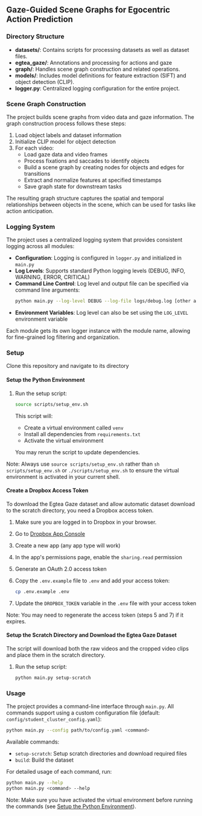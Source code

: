 ## Gaze-Guided Scene Graphs for Egocentric Action Prediction

### Directory Structure

- **datasets/**: Contains scripts for processing datasets as well as dataset files.
- **egtea_gaze/**: Annotations and processing for actions and gaze
- **graph/**: Handles scene graph construction and related operations.
- **models/**: Includes model definitions for feature extraction (SIFT) and object detection (CLIP).
- **logger.py**: Centralized logging configuration for the entire project.

### Scene Graph Construction

The project builds scene graphs from video data and gaze information. The graph construction process follows these steps:

1. Load object labels and dataset information
2. Initialize CLIP model for object detection
3. For each video:
   - Load gaze data and video frames
   - Process fixations and saccades to identify objects
   - Build a scene graph by creating nodes for objects and edges for transitions
   - Extract and normalize features at specified timestamps
   - Save graph state for downstream tasks

The resulting graph structure captures the spatial and temporal relationships between objects in the scene, which can be used for tasks like action anticipation.

### Logging System

The project uses a centralized logging system that provides consistent logging across all modules:

- **Configuration**: Logging is configured in `logger.py` and initialized in `main.py`
- **Log Levels**: Supports standard Python logging levels (DEBUG, INFO, WARNING, ERROR, CRITICAL)
- **Command Line Control**: Log level and output file can be specified via command line arguments:
  ```bash
  python main.py --log-level DEBUG --log-file logs/debug.log [other arguments]
  ```
- **Environment Variables**: Log level can also be set using the `LOG_LEVEL` environment variable

Each module gets its own logger instance with the module name, allowing for fine-grained log filtering and organization.

### Setup

Clone this repository and navigate to its directory

#### Setup the Python Environment

1. Run the setup script:
   ```bash
   source scripts/setup_env.sh
   ```
   This script will:
   - Create a virtual environment called `venv`
   - Install all dependencies from `requirements.txt`
   - Activate the virtual environment

   You may rerun the script to update dependencies.

Note: Always use `source scripts/setup_env.sh` rather than `sh scripts/setup_env.sh` or `./scripts/setup_env.sh` to ensure the virtual environment is activated in your current shell.

#### Create a Dropbox Access Token

To download the Egtea Gaze dataset and allow automatic dataset download to the scratch directory, you need a Dropbox access token.

1. Make sure you are logged in to Dropbox in your browser.

2. Go to [Dropbox App Console](https://www.dropbox.com/developers/apps/)

3. Create a new app (any app type will work)

4. In the app's permissions page, enable the `sharing.read` permission

5. Generate an OAuth 2.0 access token

6. Copy the `.env.example` file to `.env` and add your access token:
    ```bash
    cp .env.example .env
    ```

7. Update the `DROPBOX_TOKEN` variable in the `.env` file with your access token

Note: You may need to regenerate the access token (steps 5 and 7) if it expires.

#### Setup the Scratch Directory and Download the Egtea Gaze Dataset

The script will download both the raw videos and the cropped video clips and place them in the scratch directory.

1. Run the setup script:
    ```bash
    python main.py setup-scratch
    ```

### Usage

The project provides a command-line interface through `main.py`. All commands support using a custom configuration file (default: `config/student_cluster_config.yaml`):
```bash
python main.py --config path/to/config.yaml <command>
```

Available commands:
- `setup-scratch`: Setup scratch directories and download required files
- `build`: Build the dataset

For detailed usage of each command, run:
```bash
python main.py --help
python main.py <command> --help
```

Note: Make sure you have activated the virtual environment before running the commands (see [Setup the Python Environment](#setup-the-python-environment)).
